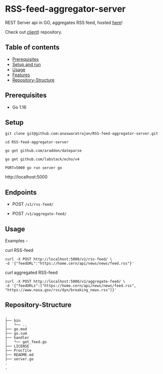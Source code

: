 # RSS-feed-aggregator-server
REST Server api in GO, aggregates RSS feed, 
hosted [here](https://rss-feed-aggregater-server.herokuapp.com/v1/)!  

Check out [client](https://github.com/anaswaratrajan/RSS-feed-aggregator-client)) repository.

## Table of contents

- [Prerequisites](#prerequisites)
- [Setup and run](#Setup)
- [Usage](#Usage)
- [Features](#Features)
- [Repository-Structure](#Repository-Structure )

## Prerequisites 

* Go 1.16

## Setup

```
git clone git@github.com:anaswaratrajan/RSS-feed-aggregator-server.git 

cd RSS-feed-aggregator-server

go get github.com/araddon/dateparse

go get github.com/labstack/echo/v4

PORT=5000 go run server go
```

http://localhost:5000

## Endpoints 

* POST `/v1/rss-feed/` 

* POST `/v1/aggregate-feed/`

## Usage 

Examples - 

curl RSS-feed
```
curl -X POST http://localhost:5000/v1/rss-feed/ \
-d '{"feedURL":"https://home.cern/api/news/news/feed.rss"}' 
```
curl aggregated RSS-feed
```
curl -X POST http://localhost:5000/v1/aggregate-feed/ \
-d '{"feedURLs":["https://home.cern/api/news/news/feed.rss", "https://www.nasa.gov/rss/dyn/breaking_news.rss"]}' 
```

## Repository-Structure 

```
.
├── bin
│   └── .. 
├── go.mod
├── go.sum
├── handler
│   └── get_feed.go
├── LICENSE
├── Procfile
├── README.md
├── server.go
. 
. 
```

